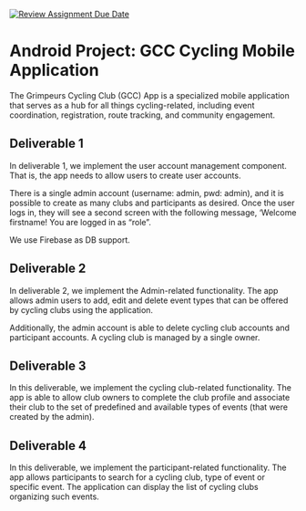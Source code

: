 [![Review Assignment Due Date](https://classroom.github.com/assets/deadline-readme-button-24ddc0f5d75046c5622901739e7c5dd533143b0c8e959d652212380cedb1ea36.svg)](https://classroom.github.com/a/NsogzK3F)

# Android Project: GCC Cycling Mobile Application
The Grimpeurs Cycling Club (GCC) App is a specialized mobile application that serves as a hub for all things cycling-related, including event coordination, registration, route tracking, and community engagement.

## Deliverable 1
In deliverable 1, we implement the user account management component. That is, the app needs to allow users to create user accounts.

There is a single admin account (username: admin, pwd: admin), and it is possible to create as many clubs and participants as desired.
Once the user logs in, they will see a second screen with the following message, ‘Welcome firstname! You are logged in as “role”. 

We use Firebase as DB support.

## Deliverable 2
In deliverable 2, we implement the Admin-related functionality. The app allows admin users to add, edit and delete event types that can be offered by cycling clubs using the application.

Additionally, the admin account is able to delete cycling club accounts and participant accounts. A cycling club is managed by a single owner. 

## Deliverable 3
In this deliverable, we implement the cycling club-related functionality. The app is able to allow club owners to complete the club profile and associate their club to the set of predefined and available types of events (that were created by the admin).

## Deliverable 4
In this deliverable, we implement the participant-related functionality. The app allows participants to search for a cycling club, type of event or specific event. The application can display the list of cycling clubs organizing such events.

